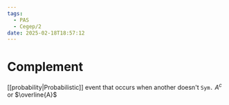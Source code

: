```yaml
---
tags:
  - PAS
  - Cegep/2
date: 2025-02-18T18:57:12
---
```


# Complement

[[probability|Probabilistic]] event that occurs when another doesn't
`Sym.` $A^c$ or $\overline{A}$